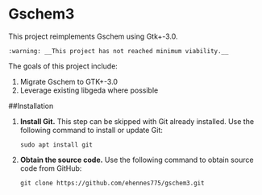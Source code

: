 # Gschem3
This project reimplements Gschem using Gtk+-3.0.

    :warning: __This project has not reached minimum viability.__

The goals of this project include:

1. Migrate Gschem to GTK+-3.0
2. Leverage existing libgeda where possible

##Installation
1. __Install Git.__ This step can be skipped with Git already installed. Use the following command to install or update Git:

    ```
    sudo apt install git
    ```

2. __Obtain the source code.__ Use the following command to obtain source code from GitHub:

    ```
    git clone https://github.com/ehennes775/gschem3.git
    ```
